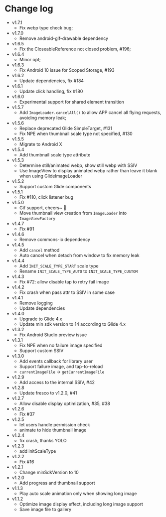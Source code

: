 # Change log

+ v1.7.1
  - Fix webp type check bug;
+ v1.7.0
  - Remove android-gif-drawable dependency
+ v1.6.5
  - Fix the CloseableReference not closed problem, #196;
+ v1.6.4
  - Minor opt;
+ v1.6.3
  - Fix Android 10 issue for Scoped Storage, #193
+ v1.6.2
  - Update dependencies, fix #184
+ v1.6.1
  - Update click handling, fix #180
+ v1.6.0
  - Experimental support for shared element transition
+ v1.5.7
  - Add `ImageLoader.cancelAll()` to allow APP cancel all flying requests, avoiding memory leak;
+ v1.5.6
  - Replace deprecated Glide SimpleTarget, #131
  - Fix NPE when thumbnail scale type not specified, #130
+ v1.5.5
  - Migrate to Android X
+ v1.5.4
  - Add thumbnail scale type attribute
+ v1.5.3
  - Determine still/animated webp, show still webp with SSIV
  - Use ImageView to display animated webp rather than leave it blank when using GlideImageLoader
+ v1.5.2
  - Support custom Glide components
+ v1.5.1
  - Fix #110, click listener bug
+ v1.5.0
  - Gif support, cheers~ 🍻
  - Move thumbnail view creation from `ImageLoader` into `ImageViewFactory`
+ v1.4.7
  - Fix #91
+ v1.4.6
  - Remove commons-io dependency
+ v1.4.5
  - Add `cancel` method
  - Auto cancel when detach from window to fix memory leak
+ v1.4.4
  - Add `INIT_SCALE_TYPE_START` scale type
  - Rename `INIT_SCALE_TYPE_AUTO` to `INIT_SCALE_TYPE_CUSTOM`
+ v1.4.3
  - Fix #72: allow disable tap to retry fail image
+ v1.4.2
  - Fix crash when pass attr to SSIV in some case
+ v1.4.1
  - Remove logging
  - Update dependencies
+ v1.4.0
  - Upgrade to Glide 4.x
  - Update min sdk version to 14 according to Glide 4.x
+ v1.3.2
  - Fix Android Studio preview issue
+ v1.3.1
  - Fix NPE when no failure image specified
  - Support custom SSIV
+ v1.3.0
  - Add events callback for library user
  - Support failure image, and tap-to-reload
  - `currentImageFile` -> `getCurrentImageFile`
+ v1.2.9
  - Add access to the internal SSIV, #42
+ v1.2.8
  - Update fresco to v1.2.0, #41
+ v1.2.7
  - Allow disable display optimization, #35, #38
+ v1.2.6
  - Fix #37
+ v1.2.5
  - let users handle permission check
  - animate to hide thumbnail image
+ v1.2.4
  - fix crash, thanks YOLO
+ v1.2.3
  - add initScaleType
+ v1.2.2
  - Fix #16
+ v1.2.1
  - Change minSdkVersion to 10
+ v1.2.0
  - Add progress and thumbnail support
+ v1.1.3
  - Play auto scale animation only when showing long image
+ v1.1.2
  - Optimize image display effect, including long image support
  - Save image file to gallery

